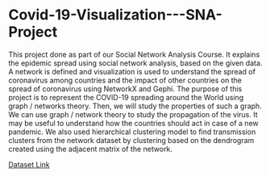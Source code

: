 # Covid-19-Visualization---SNA-Project
This project done as part of our Social Network Analysis Course.
It explains the epidemic spread using social network analysis, based on the given data.
A network is defined and visualization is used to understand the spread of coronavirus among
countries and the impact of other countries on the spread of coronavirus using NetworkX and Gephi. 
The purpose of this project is to represent the COVID-19 spreading around the World using graph / networks theory.
Then, we will study the properties of such a graph. We can use graph / network theory to study
the propagation of the virus. 
It may be useful to understand how the countries should act in case
of a new pandemic. We also used hierarchical clustering model
to find transmission clusters from
the network dataset by clustering based on the dendrogram created using the adjacent matrix of
the network.

<a href="https://www.kaggle.com/sudalairajkumar/novel-corona-virus-2019-dataset"> Dataset Link </a>

